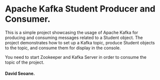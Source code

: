 # Apache Kafka Student Producer and Consumer.

This is a simple project showcasing the usage of Apache Kafka for producing and consuming messages related to a Student object. The project demonstrates how to set up a Kafka topic, produce Student objects to the topic, and consume them for display in the console.

You need to start Zookeeper and Kafka Server in order to consume the topic of the project.

#### David Seoane.